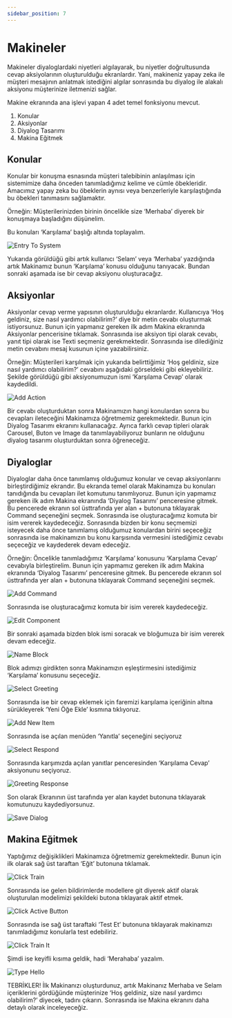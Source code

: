 ```yaml
---
sidebar_position: 7
---
```


#   Makineler

Makineler diyaloglardaki niyetleri algılayarak, bu niyetler doğrultusunda cevap aksiyolarının oluşturulduğu ekranlardır. Yani, makineniz yapay zeka ile müşteri mesajının anlatmak istediğini algılar sonrasında bu diyalog ile alakalı aksiyonu müşterinize iletmenizi sağlar.

Makine ekranında ana işlevi yapan 4 adet temel fonksiyonu mevcut.
<ol>
  <li>Konular</li>
  <li>Aksiyonlar</li>
  <li>Diyalog Tasarımı</li>
  <li>Makina Eğitmek</li>
</ol>

## Konular 
Konular bir konuşma esnasında müşteri talebibinin anlaşılması için sistemimize daha önceden tanımladığımız kelime ve cümle öbekleridir. Amacımız yapay zeka bu öbeklerin aynısı veya benzerleriyle karşılaştığında bu öbekleri tanımasını sağlamaktır.

Örneğin: Müşterilerinizden birinin öncelikle size ‘Merhaba’ diyerek bir konuşmaya başladığını düşünelim.

Bu konuları ‘Karşılama’ başlığı altında toplayalım.

![Entry To System](../../static/img/add_intent.png)

Yukarıda görüldüğü gibi artık kullanıcı ‘Selam’ veya ‘Merhaba’ yazdığında artık Makinamız bunun ‘Karşılama’ konusu olduğunu tanıyacak. Bundan sonraki aşamada ise bir cevap aksiyonu oluşturacağız.

## Aksiyonlar
Aksiyonlar cevap verme yapısının oluşturulduğu ekranlardır. Kullanıcıya ‘Hoş geldiniz, size nasıl yardımcı olabilirim?’ diye bir metin cevabı oluşturmak istiyorsunuz. Bunun için yapmanız gereken ilk adım Makina ekranında Aksiyonlar pencerisine tıklamak. Sonrasında ise aksiyon tipi olarak cevabı, yanıt tipi olarak ise Texti seçmeniz gerekmektedir. Sonrasında ise dilediğiniz metin cevabını mesaj kusunun içine yazabilirsiniz.

Örneğin: Müşterileri karşılmak için yukarıda belirttiğimiz ‘Hoş geldiniz, size nasıl yardımcı olabilirim?’ cevabını aşağıdaki görseldeki gibi ekleyebiliriz. Şekilde görüldüğü gibi aksiyonumuzun ismi ‘Karşılama Cevap’ olarak kaydedildi.

![Add Action](../../static/img/add_action.png)

Bir cevabı oluşturduktan sonra Makinamızın hangi konulardan sonra bu cevapları ileteceğini Makinamıza öğretmemiz gerekmektedir. Bunun için Diyalog Tasarımı ekranını kullanacağız. Ayrıca farklı cevap tipleri olarak Carousel, Buton ve Image da tanımlayabiliyoruz bunların ne olduğunu diyalog tasarımı oluşturduktan sonra öğreneceğiz.

## Diyaloglar
Diyaloglar daha önce tanımlamış olduğumuz konular ve cevap aksiyonlarını birleştirdiğimiz ekrandır. Bu ekranda temel olarak Makinamıza bu konuları tanıdığında bu cevapları ilet komutunu tanımlıyoruz. Bunun için yapmamız gereken ilk adım Makina ekranında ‘Diyalog Tasarımı’ penceresine gitmek. Bu pencerede ekranın sol üsttrafında yer alan + butonuna tıklayarak Command seçeneğini seçmek. Sonrasında ise oluşturacağımız komuta bir isim vererek kaydedeceğiz. Sonrasında bizden bir konu seçmemizi isteyecek daha önce tanımlamış olduğumuz konulardan birini seçeceğiz sonrasında ise makinamızın bu konu karşısında vermesini istediğimiz cevabı seçeceğiz ve kaydederek devam edeceğiz.

Örneğin: Öncelikle tanımladığımız ‘Karşılama’ konusunu ‘Karşılama Cevap’ cevabıyla birleştirelim. Bunun için yapmamız gereken ilk adım Makina ekranında ‘Diyalog Tasarımı’ penceresine gitmek. Bu pencerede ekranın sol üsttrafında yer alan + butonuna tıklayarak Command seçeneğini seçmek.

![Add Command](../../static/img/add_command.png)

Sonrasında ise oluşturacağımız komuta bir isim vererek kaydedeceğiz.

![Edit Component](../../static/img/edit_component.png)

Bir sonraki aşamada bizden blok ismi soracak ve bloğumuza bir isim vererek devam edeceğiz.

![Name Block](../../static/img/name_block.png)

Blok adımızı girdikten sonra Makinamızın eşleştirmesini istediğimiz ‘Karşılama’ konusunu seçeceğiz.

![Select Greeting](../../static/img/select_greeting.png)

Sonrasında ise bir cevap eklemek için faremizi karşılama içeriğinin altına sürükleyerek ‘Yeni Öğe Ekle’ kısmına tıklıyoruz.

![Add New Item](../../static/img/add_new_item.png)

Sonrasında ise açılan menüden ‘Yanıtla’ seçeneğini seçiyoruz

![Select Respond](../../static/img/select_respond.png)

Sonrasında karşımızda açılan yanıtlar penceresinden ‘Karşılama Cevap’ aksiyonunu seçiyoruz.

![Greeting Response](../../static/img/greeting_response.png)

Son olarak Ekranının üst tarafında yer alan kaydet butonuna tıklayarak komutunuzu kaydediyorsunuz.

![Save Dialog](../../static/img/save_dialog.png)

## Makina Eğitmek

Yaptığımız değişiklikleri Makinamıza öğretmemiz gerekmektedir. Bunun için ilk olarak sağ üst taraftan ‘Eğit’ butonuna tıklamak.

![Click Train](../../static/img/click_train.png)

Sonrasında ise gelen bildirimlerde modellere git diyerek aktif olarak oluşturulan modelimizi şekildeki butona tıklayarak aktif etmek.

![Click Active Button](../../static/img/click_active_button.png)

Sonrasında ise sağ üst taraftaki ‘Test Et’ butonuna tıklayarak makinamızı tanımladığımız konularla test edebiliriz.

![Click Train It](../../static/img/click_train_it.png)

Şimdi ise keyifli kısıma geldik, hadi ‘Merahaba’ yazalım.

![Type Hello](../../static/img/type_hello.png)

TEBRİKLER! İlk Makinanızı oluşturdunuz, artık Makinanız Merhaba ve Selam içeriklerini gördüğünde müşterinize ‘Hoş geldiniz, size nasıl yardımcı olabilirim?’ diyecek, tadını çıkarın. Sonrasında ise Makina ekranını daha detaylı olarak inceleyeceğiz.
